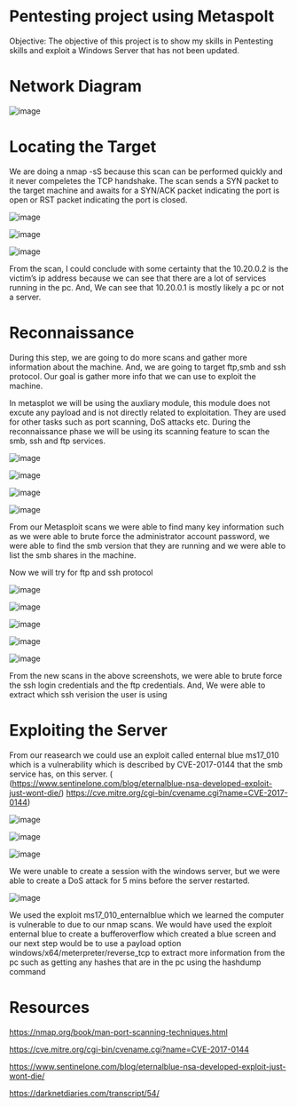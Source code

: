 # Pentesting project using Metaspolt 
Objective: The objective of this project is to show my skills in Pentesting skills and exploit a Windows Server that has not been updated. 

# Network Diagram

![image](https://github.com/SgtClutch/Cybersecurity/assets/59116892/8f5ad7fe-34a6-4990-bb30-a9701a49a5df)







# Locating the Target

We are doing a nmap -sS because this scan can be performed quickly and it never compeletes the TCP handshake. The scan sends a SYN packet to the target machine and awaits for a SYN/ACK packet
indicating the port is open or RST packet indicating the port is closed. 

![image](https://github.com/SgtClutch/Cybersecurity/assets/59116892/4c9ab3e0-35c5-48ae-9cab-9f14531fd0fb)

![image](https://github.com/SgtClutch/Cybersecurity/assets/59116892/aab3c9f4-bed5-402b-9cd1-639a2229a3ef)


![image](https://github.com/SgtClutch/Cybersecurity/assets/59116892/75f8b503-4194-4b35-aed4-4356ccc6600f)

From the scan, I could conclude with some certainty that the 10.20.0.2 is the victim’s ip address because we can see that there are a lot of services running in the pc. And, We can see that 10.20.0.1 is mostly likely a pc or not a server.


# Reconnaissance 

During this step, we are going to do more scans and gather more information about the machine. And, we are going to target ftp,smb and ssh protocol. Our goal is gather more info that we can use to exploit the machine.

In metasplot we will be using the auxliary module, this module does not excute any payload and is not directly related to exploitation. They are used for other tasks such as port scanning, DoS attacks etc. During the reconnaissance phase we will be using its scanning feature to scan the smb, ssh and ftp services. 
 
![image](https://github.com/SgtClutch/Cybersecurity/assets/59116892/98809bf6-9d82-4151-b5e2-1a6be5b7a046)

![image](https://github.com/SgtClutch/Cybersecurity/assets/59116892/6e99c0f7-f373-4755-912a-74f5bb9ffe8b)


![image](https://github.com/SgtClutch/Cybersecurity/assets/59116892/e79804f5-eed8-42d5-8e50-a18ecbd04182)

![image](https://github.com/SgtClutch/Cybersecurity/assets/59116892/1a9ccf0a-001c-4cab-83b0-39b17c4e5f45)

From our Metasploit scans we were able to find many key information such as we were able to brute force the administrator account password, we were able to find the smb version that they are running and we were able to list the smb shares in the machine. 

Now we will try for ftp and ssh protocol

![image](https://github.com/SgtClutch/Cybersecurity/assets/59116892/df59ab7d-6ac9-422a-80ec-83d0b91d390b)

![image](https://github.com/SgtClutch/Cybersecurity/assets/59116892/64b8ca23-be53-4eae-92c2-110b6b910493)

![image](https://github.com/SgtClutch/Cybersecurity/assets/59116892/aba5b6e4-27ec-4a5c-a523-a2fd3bd91cf6)

![image](https://github.com/SgtClutch/Cybersecurity/assets/59116892/e16d63c0-0261-4598-acdd-d1ada50cef7c)

![image](https://github.com/SgtClutch/Cybersecurity/assets/59116892/b52e363f-d21c-435f-b2f7-be46de4c1090)

From the new scans in the above screenshots, we were able to brute force the ssh login credentials and the ftp credentials. And, We were able to extract which ssh verision the user is using


# Exploiting the Server

From our reasearch we could use an exploit called enternal blue ms17_010 which is a vulnerability which is described by CVE-2017-0144 that the smb service has, on this server. ( (https://www.sentinelone.com/blog/eternalblue-nsa-developed-exploit-just-wont-die/) https://cve.mitre.org/cgi-bin/cvename.cgi?name=CVE-2017-0144) 

![image](https://github.com/SgtClutch/Cybersecurity/assets/59116892/71ee90ae-ffa2-4f5d-b434-2628d5015c3f)

![image](https://github.com/SgtClutch/Cybersecurity/assets/59116892/e4142751-a2a0-4270-9704-0291fadd967c)

![image](https://github.com/SgtClutch/Cybersecurity/assets/59116892/0e9f4f79-8913-4f21-82f6-4961786eb019)

We were unable to create a session with the windows server, but we were able to create a DoS attack for 5 mins before the server restarted. 

![image](https://github.com/SgtClutch/Cybersecurity/assets/59116892/54014cf5-23c3-418d-ae1d-e30a8a8cad24)


We used the exploit ms17_010_enternalblue which we learned the computer is vulnerable to due to our nmap scans. We would have used the exploit enternal blue to create a bufferoverflow which created a blue screen and our next step would be to use a  payload option windows/x64/meterpreter/reverse_tcp to extract more information from the pc such as getting any hashes that are in the pc using the hashdump command


# Resources 

https://nmap.org/book/man-port-scanning-techniques.html

https://cve.mitre.org/cgi-bin/cvename.cgi?name=CVE-2017-0144

https://www.sentinelone.com/blog/eternalblue-nsa-developed-exploit-just-wont-die/

https://darknetdiaries.com/transcript/54/















